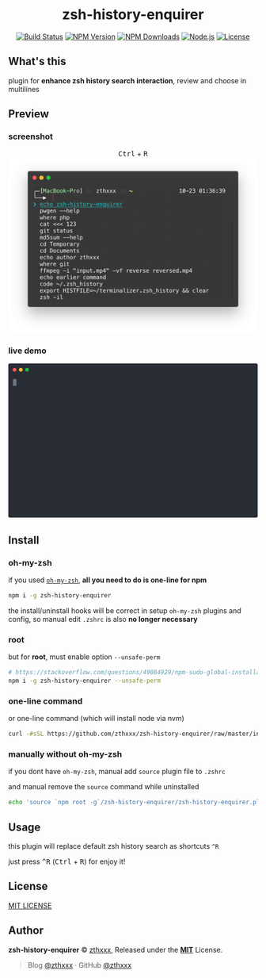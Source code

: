 <h1 align="center">zsh-history-enquirer</h1>

<p align="center">
  <a href="https://travis-ci.org/zthxxx/zsh-history-enquirer" target="_blank" rel="noopener noreferrer"><img src="https://travis-ci.org/zthxxx/zsh-history-enquirer.svg" alt="Build Status" /></a>
  <a href="https://www.npmjs.com/package/zsh-history-enquirer" target="_blank" rel="noopener noreferrer"><img src="https://badgen.net/npm/v/zsh-history-enquirer" alt="NPM Version" /></a>
  <a href="https://www.npmjs.com/package/zsh-history-enquirer" target="_blank" rel="noopener noreferrer"><img src="https://badgen.net/npm/dt/zsh-history-enquirer" alt="NPM Downloads" /></a>
  <a href="https://nodejs.org/" target="_blank" rel="noopener noreferrer"><img src="https://badgen.net/npm/node/zsh-history-enquirer" alt="Node.js" /></a>
  <a href="https://github.com/zthxxx/zsh-history-enquirer/blob/master/LICENSE" target="_blank" rel="noopener noreferrer"><img src="https://badgen.net/github/license/zthxxx/zsh-history-enquirer" alt="License" /></a>
</p>


## What's this

plugin for **enhance zsh history search interaction**, review and choose in multilines


## Preview

### screenshot

<p align="center">
  <kbd>Ctrl</kbd> + <kbd>R</kbd>
  <br />
  <img src="./images/screenshot.png" alt="zsh-history-enquirer screenshot" />
</p>

### live demo

<p align="center">
  <img src="./images/preview.svg?sanitize=true" alt="zsh-history-enquirer preview" />
</p>

## Install

### oh-my-zsh

if you used [`oh-my-zsh`](https://github.com/robbyrussell/oh-my-zsh), **all you need to do is one-line for npm**

```bash
npm i -g zsh-history-enquirer
```

the install/uninstall hooks will be correct in setup `oh-my-zsh` plugins and config, so manual edit `.zshrc` is also **no longer necessary**

### root

but for **root**, must enable option `--unsafe-perm`

```bash
# https://stackoverflow.com/questions/49084929/npm-sudo-global-installation-unsafe-perm
npm i -g zsh-history-enquirer --unsafe-perm
```

### one-line command

or one-line command (which will install node via nvm)

```bash
curl -#sSL https://github.com/zthxxx/zsh-history-enquirer/raw/master/installer.zsh | zsh
```
### manually without oh-my-zsh

if you dont have `oh-my-zsh`, manual add `source` plugin file to `.zshrc`

and manual remove the `source` command while uninstalled

```bash
echo 'source `npm root -g`/zsh-history-enquirer/zsh-history-enquirer.plugin.zsh' >> ~/.zshrc
```


## Usage

this plugin will replace default zsh history search as shortcuts `^R`

just press <kbd>^R</kbd> (<kbd>Ctrl</kbd> + <kbd>R</kbd>) for enjoy it!


## License

[MIT LICENSE](./LICENSE)


## Author

**zsh-history-enquirer** © [zthxxx](https://github.com/zthxxx), Released under the **[MIT](./LICENSE)** License.<br>

> Blog [@zthxxx](https://blog.zthxxx.me) · GitHub [@zthxxx](https://github.com/zthxxx)
